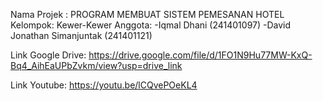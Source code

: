 Nama Projek : PROGRAM MEMBUAT SISTEM PEMESANAN HOTEL
Kelompok: Kewer-Kewer
Anggota:
-Iqmal Dhani (241401097)
-David Jonathan Simanjuntak (241401121)

Link Google Drive:
https://drive.google.com/file/d/1FO1N9Hu77MW-KxQ-Bq4_AihEaUPbZvkm/view?usp=drive_link

Link Youtube:
https://youtu.be/lCQvePOeKL4
